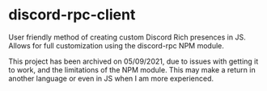 # discord-rpc-client
User friendly method of creating custom Discord Rich presences in JS. Allows for full customization using the discord-rpc NPM module.

This project has been archived on 05/09/2021, due to issues with getting it to work, and the limitations of the NPM module. This may make a return in another language or even in JS when I am more experienced.

